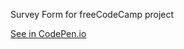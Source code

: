 Survey Form for freeCodeCamp project

[See in CodePen.io](https://codepen.io/dbsantiago/pen/QWKgNGx)
